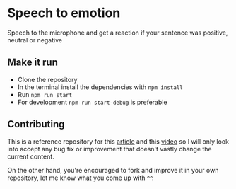# Speech to emotion

Speech to the microphone and get a reaction if your sentence was positive, neutral or negative

## Make it run

- Clone the repository
- In the terminal install the dependencies with `npm install`
- Run `npm run start`
- For development `npm run start-debug` is preferable

## Contributing

This is a reference repository for this [article](https://www.freecodecamp.org/news/speech-to-sentiment-with-chrome-and-nodejs/) and this [video](https://www.youtube.com/watch?v=pd-X2RnVYxc) so I will only look into accept any bug fix or improvement that doesn't vastly change the current content. 

On the other hand, you're encouraged to fork and improve it in your own repository, let me know what you come up with ^^.
